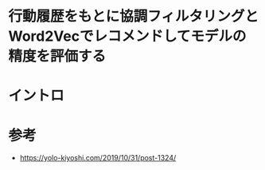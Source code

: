 # 行動履歴をもとに協調フィルタリングとWord2Vecでレコメンドしてモデルの精度を評価する

# イントロ


# 参考
- https://yolo-kiyoshi.com/2019/10/31/post-1324/